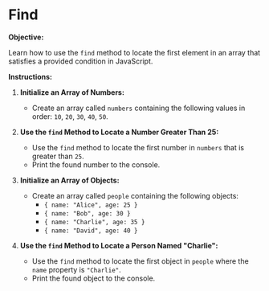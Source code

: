 Find
====

**Objective:**

Learn how to use the `find` method to locate the first element in an array that satisfies a provided condition in JavaScript.

**Instructions:**

1.  **Initialize an Array of Numbers:**
    
    *   Create an array called `numbers` containing the following values in order: `10`, `20`, `30`, `40`, `50`.
2.  **Use the `find` Method to Locate a Number Greater Than 25:**
    
    *   Use the `find` method to locate the first number in `numbers` that is greater than `25`.
    *   Print the found number to the console.
3.  **Initialize an Array of Objects:**
    
    *   Create an array called `people` containing the following objects:
        *   `{ name: "Alice", age: 25 }`
        *   `{ name: "Bob", age: 30 }`
        *   `{ name: "Charlie", age: 35 }`
        *   `{ name: "David", age: 40 }`
4.  **Use the `find` Method to Locate a Person Named "Charlie":**
    
    *   Use the `find` method to locate the first object in `people` where the `name` property is `"Charlie"`.
    *   Print the found object to the console.